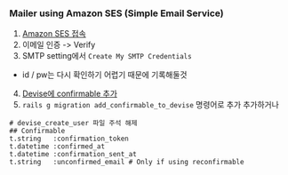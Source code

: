 ### Mailer using Amazon SES (Simple Email Service)

1. [Amazon SES 접속](https://us-west-2.console.aws.amazon.com/ses/)
2. 이메일 인증 -> Verify
3. SMTP setting에서 `Create My SMTP Credentials`
  - id / pw는 다시 확인하기 어렵기 때문에 기록해둘것
4. [Devise에 confirmable 추가](https://github.com/plataformatec/devise/wiki/How-To:-Add-:confirmable-to-Users)
5. `rails g migration add_confirmable_to_devise` 명령어로 추가 추가하거나
```
# devise_create_user 파일 주석 해제
## Confirmable
t.string   :confirmation_token
t.datetime :confirmed_at
t.datetime :confirmation_sent_at
t.string   :unconfirmed_email # Only if using reconfirmable
```
